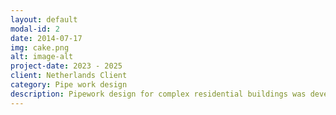 ```yaml
---
layout: default
modal-id: 2
date: 2014-07-17
img: cake.png
alt: image-alt
project-date: 2023 - 2025
client: Netherlands Client
category: Pipe work design
description: Pipework design for complex residential buildings was developed in Revit, focusing on 3D modeling to ensure accurate coordination and efficient space utilization, while identifying potential conflicts early to streamline construction.
---
```

